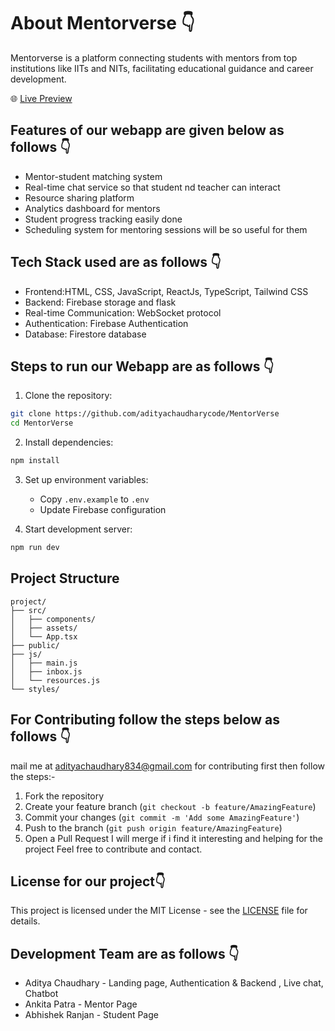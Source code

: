 # About Mentorverse 👇 

Mentorverse is a platform connecting students with mentors from top institutions like IITs and NITs, facilitating educational guidance and career development.

🌐 [Live Preview](https://adityachaudharycode.github.io/MentorVerse/)

## Features of our webapp are given below as follows 👇 

- Mentor-student matching system 
- Real-time chat service so that student nd teacher can interact
- Resource sharing platform
- Analytics dashboard for mentors
- Student progress tracking easily done
- Scheduling system for mentoring sessions will be so useful for them


## Tech Stack used are as follows 👇 

- Frontend:HTML, CSS, JavaScript, ReactJs, TypeScript, Tailwind CSS
- Backend: Firebase storage and flask
- Real-time Communication: WebSocket protocol 
- Authentication: Firebase Authentication 
- Database: Firestore database 

## Steps to run our Webapp are as follows 👇 

1. Clone the repository:
```bash command
git clone https://github.com/adityachaudharycode/MentorVerse
cd MentorVerse
```

2. Install dependencies:
```bash
npm install
```

3. Set up environment variables:
   - Copy `.env.example` to `.env`
   - Update Firebase configuration

4. Start development server:
```bash
npm run dev
```

## Project Structure

```
project/
├── src/
│   ├── components/
│   ├── assets/
│   └── App.tsx
├── public/
├── js/
│   ├── main.js
│   ├── inbox.js
│   └── resources.js
└── styles/
```

## For Contributing follow the steps below as follows 👇

mail me at adityachaudhary834@gmail.com for contributing first then follow the steps:-
1. Fork the repository
2. Create your feature branch (`git checkout -b feature/AmazingFeature`)
3. Commit your changes (`git commit -m 'Add some AmazingFeature'`)
4. Push to the branch (`git push origin feature/AmazingFeature`)
5. Open a Pull Request
I will merge if i find it interesting and helping for the project 
Feel free to contribute and contact.

## License for our project👇
This project is licensed under the MIT License - see the [LICENSE](LICENSE) file for details.

## Development Team are as follows 👇 

- Aditya Chaudhary - Landing page, Authentication & Backend , Live chat, Chatbot
- Ankita Patra - Mentor Page
- Abhishek Ranjan - Student Page
  
